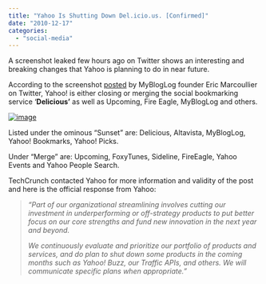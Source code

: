 ```yaml
---
title: "Yahoo Is Shutting Down Del.icio.us. [Confirmed]"
date: "2010-12-17"
categories: 
  - "social-media"
---
```


A screenshot leaked few hours ago on Twitter shows an interesting and breaking changes that Yahoo is planning to do in near future.

According to the screenshot [posted](http://twitter.com/#!/bpm140/status/15473591558602752) by MyBlogLog founder Eric Marcoullier on Twitter, Yahoo! is either closing or merging the social bookmarking service ‘**Delicious’** as well as Upcoming, Fire Eagle, MyBlogLog and others.

[![image](http://lh6.ggpht.com/_40bmzDo_mBs/TQsGrIaKowI/AAAAAAAABns/FwtBgJwLh5U/image_thumb%5B2%5D.png?imgmax=800 "image")](http://lh5.ggpht.com/_40bmzDo_mBs/TQsGp562q_I/AAAAAAAABno/Slt0EgOr-6g/s1600-h/image%5B4%5D.png)

Listed under the ominous “Sunset” are: Delicious, Altavista, MyBlogLog, Yahoo! Bookmarks, Yahoo! Picks.

Under “Merge” are: Upcoming, FoxyTunes, Sideline, FireEagle, Yahoo Events and Yahoo People Search.

TechCrunch contacted Yahoo for more information and validity of the post and here is the official response from Yahoo:

> _“Part of our organizational streamlining involves cutting our investment in underperforming or off-strategy products to put better focus on our core strengths and fund new innovation in the next year and beyond._
> 
> _We continuously evaluate and prioritize our portfolio of products and services, and do plan to shut down some products in the coming months such as Yahoo! Buzz, our Traffic APIs, and others. We will communicate specific plans when appropriate.”_
